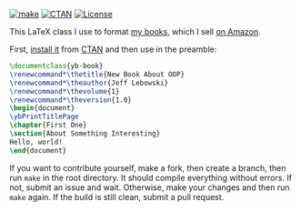[![make](https://github.com/yegor256/yb-book/actions/workflows/l3build.yml/badge.svg)](https://github.com/yegor256/yb-book/actions/workflows/l3build.yml)
[![CTAN](https://img.shields.io/ctan/v/yb-book)](https://ctan.org/pkg/yb-book)
[![License](https://img.shields.io/badge/license-MIT-green.svg)](https://github.com/yegor256/yb-book/blob/master/LICENSE.txt)

This LaTeX class I use to format [my books](https://www.yegor256.com/books.html), 
which I sell [on Amazon](https://www.amazon.com/Yegor-Bugayenko/e/B01AM1QMDK).

First, [install it](https://en.wikibooks.org/wiki/LaTeX/Installing_Extra_Packages)
from [CTAN](https://ctan.org/pkg/yb-book) 
and then use in the preamble:

```tex
\documentclass{yb-book}
\renewcommand*\thetitle{New Book About OOP}
\renewcommand*\theauthor{Jeff Lebowski}
\renewcommand*\thevolume{1}
\renewcommand*\theversion{1.0}
\begin{document}
\ybPrintTitlePage
\chapter{First One}
\section{About Something Interesting}
Hello, world!
\end{document}
```

If you want to contribute yourself, make a fork, then create a branch, 
then run `make` in the root directory.
It should compile everything without errors. If not, submit an issue and wait.
Otherwise, make your changes and then run `make` again. If the build is
still clean, submit a pull request.
